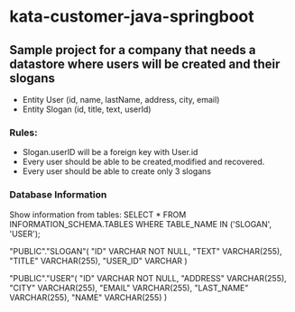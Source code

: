 # kata-customer-java-springboot

## Sample project for a company that needs a datastore where users will be created and their slogans

* Entity User (id, name, lastName, address, city, email)
* Entity Slogan (id, title, text, userId)

### Rules:
* Slogan.userID will be a foreign key with User.id
* Every user should be able to be created,modified and recovered.
* Every user should be able to create only 3 slogans

### Database Information

Show information from tables: SELECT * FROM INFORMATION_SCHEMA.TABLES WHERE TABLE_NAME IN ('SLOGAN', 'USER');

"PUBLIC"."SLOGAN"(
    "ID" VARCHAR NOT NULL,
    "TEXT" VARCHAR(255),
    "TITLE" VARCHAR(255),
    "USER_ID" VARCHAR
)

"PUBLIC"."USER"(
    "ID" VARCHAR NOT NULL,
    "ADDRESS" VARCHAR(255),
    "CITY" VARCHAR(255),
    "EMAIL" VARCHAR(255),
    "LAST_NAME" VARCHAR(255),
    "NAME" VARCHAR(255)
)
